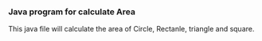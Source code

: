 ### Java program for calculate Area 
This java file will calculate the area of Circle, Rectanle, triangle and square. 
